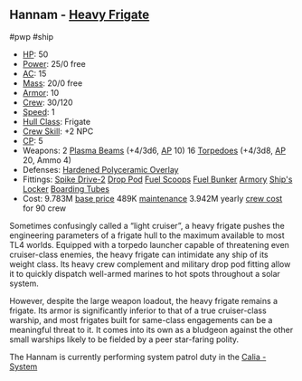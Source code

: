 ## Hannam - [Heavy Frigate](STARS%20WITHOUT%20NUMBER,%20FREE%20EDITION%20-%20obsidian.md#Heavy%20Frigate)
#pwp #ship 

- [HP](#^starship-hit-points): 50
- [Power](#^starship-power): 25/0 free
- [AC](#^starship-armor-class): 15
- [Mass](#^starship-mass): 20/0 free
- [Armor](#^starship-armor): 10
- [Crew](#^starship-crew): 30/120
- [Speed](#^starship-speed): 1
- [Hull Class](#^starship-hull-class): Frigate
- [Crew Skill](#^starship-npc-crew-skill-modifier): +2 NPC
- [CP](#^starship-npc-crew-skill-modifier): 5
- Weapons:
  2 [Plasma Beams](#^starship-weaponry-plasma-beam) (+4/3d6, [AP](#^weapon-qualities-armor-piercing) 10)
  16 [Torpedoes](#^starship-weaponry-torpedo-launcher) (+4/3d8, [AP](#^weapon-qualities-armor-piercing) 20, Ammo 4)
- Defenses:
  [Hardened Polyceramic Overlay](#^starship-defenses-hardened-polyceramic-overlay)
- Fittings:
  [Spike Drive-2](#^starship-fittings-drive-upgrades)
  [Drop Pod](#^starship-fittings-drop-pod)
  [Fuel Scoops](#^starship-fittings-fuel-scoops)
  [Fuel Bunker](#^starship-fittings-fuel-bunkers)
  [Armory](#^starship-fittings-armory)
  [Ship's Locker](#^starship-fittings-ships-locker)
  [Boarding Tubes](#^starship-fittings-boarding-tubes)
- Cost:
  9.783M [base price](#^starship-cost)
  489K [maintenance](#Six-Month%20Maintenance)
  3.942M yearly [crew cost](#^starship-crew-cost) for 90 crew

Sometimes confusingly called a “light cruiser”, a heavy frigate pushes the engineering parameters of a frigate hull to the maximum available to most TL4 worlds. Equipped with a torpedo launcher capable of threatening even cruiser-class enemies, the heavy frigate can intimidate any ship of its weight class. Its heavy crew complement and military drop pod fitting allow it to quickly dispatch well-armed marines to hot spots throughout a solar system.

However, despite the large weapon loadout, the heavy frigate remains a frigate. Its armor is significantly inferior to that of a true cruiser-class warship, and most frigates built for same-class engagements can be a meaningful threat to it. It comes into its own as a bludgeon against the other small warships likely to be fielded by a peer star-faring polity.

The Hannam is currently performing system patrol duty in the [Calia - System](Calia%20-%20System.md)

